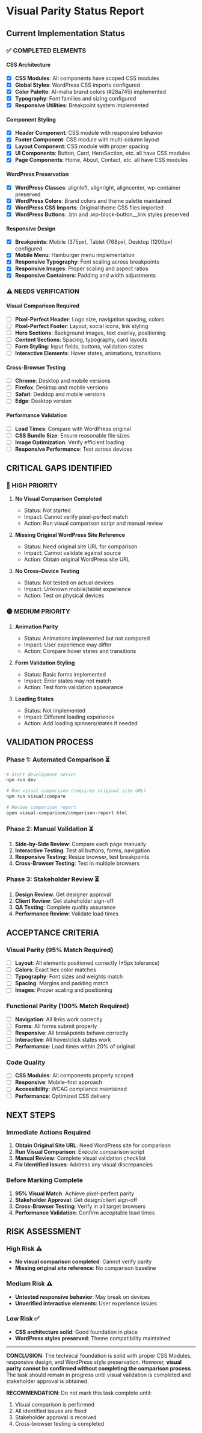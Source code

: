 # Visual Parity Status Report

## Current Implementation Status

### ✅ COMPLETED ELEMENTS

#### CSS Architecture
- [x] **CSS Modules**: All components have scoped CSS modules
- [x] **Global Styles**: WordPress CSS imports configured
- [x] **Color Palette**: Al-maha brand colors (#28a745) implemented
- [x] **Typography**: Font families and sizing configured
- [x] **Responsive Utilities**: Breakpoint system implemented

#### Component Styling
- [x] **Header Component**: CSS module with responsive behavior
- [x] **Footer Component**: CSS module with multi-column layout
- [x] **Layout Component**: CSS module with proper spacing
- [x] **UI Components**: Button, Card, HeroSection, etc. all have CSS modules
- [x] **Page Components**: Home, About, Contact, etc. all have CSS modules

#### WordPress Preservation
- [x] **WordPress Classes**: alignleft, alignright, aligncenter, wp-container preserved
- [x] **WordPress Colors**: Brand colors and theme palette maintained
- [x] **WordPress CSS Imports**: Original theme CSS files imported
- [x] **WordPress Buttons**: .btn and .wp-block-button__link styles preserved

#### Responsive Design
- [x] **Breakpoints**: Mobile (375px), Tablet (768px), Desktop (1200px) configured
- [x] **Mobile Menu**: Hamburger menu implementation
- [x] **Responsive Typography**: Font scaling across breakpoints
- [x] **Responsive Images**: Proper scaling and aspect ratios
- [x] **Responsive Containers**: Padding and width adjustments

### ⚠️ NEEDS VERIFICATION

#### Visual Comparison Required
- [ ] **Pixel-Perfect Header**: Logo size, navigation spacing, colors
- [ ] **Pixel-Perfect Footer**: Layout, social icons, link styling
- [ ] **Hero Sections**: Background images, text overlay, positioning
- [ ] **Content Sections**: Spacing, typography, card layouts
- [ ] **Form Styling**: Input fields, buttons, validation states
- [ ] **Interactive Elements**: Hover states, animations, transitions

#### Cross-Browser Testing
- [ ] **Chrome**: Desktop and mobile versions
- [ ] **Firefox**: Desktop and mobile versions  
- [ ] **Safari**: Desktop and mobile versions
- [ ] **Edge**: Desktop version

#### Performance Validation
- [ ] **Load Times**: Compare with WordPress original
- [ ] **CSS Bundle Size**: Ensure reasonable file sizes
- [ ] **Image Optimization**: Verify efficient loading
- [ ] **Responsive Performance**: Test across devices

## CRITICAL GAPS IDENTIFIED

### 🔴 HIGH PRIORITY

1. **No Visual Comparison Completed**
   - Status: Not started
   - Impact: Cannot verify pixel-perfect match
   - Action: Run visual comparison script and manual review

2. **Missing Original WordPress Site Reference**
   - Status: Need original site URL for comparison
   - Impact: Cannot validate against source
   - Action: Obtain original WordPress site URL

3. **No Cross-Device Testing**
   - Status: Not tested on actual devices
   - Impact: Unknown mobile/tablet experience
   - Action: Test on physical devices

### 🟡 MEDIUM PRIORITY

1. **Animation Parity**
   - Status: Animations implemented but not compared
   - Impact: User experience may differ
   - Action: Compare hover states and transitions

2. **Form Validation Styling**
   - Status: Basic forms implemented
   - Impact: Error states may not match
   - Action: Test form validation appearance

3. **Loading States**
   - Status: Not implemented
   - Impact: Different loading experience
   - Action: Add loading spinners/states if needed

## VALIDATION PROCESS

### Phase 1: Automated Comparison ⏳
```bash
# Start development server
npm run dev

# Run visual comparison (requires original site URL)
npm run visual:compare

# Review comparison report
open visual-comparison/comparison-report.html
```

### Phase 2: Manual Validation ⏳
1. **Side-by-Side Review**: Compare each page manually
2. **Interactive Testing**: Test all buttons, forms, navigation
3. **Responsive Testing**: Resize browser, test breakpoints
4. **Cross-Browser Testing**: Test in multiple browsers

### Phase 3: Stakeholder Review ⏳
1. **Design Review**: Get designer approval
2. **Client Review**: Get stakeholder sign-off
3. **QA Testing**: Complete quality assurance
4. **Performance Review**: Validate load times

## ACCEPTANCE CRITERIA

### Visual Parity (95% Match Required)
- [ ] **Layout**: All elements positioned correctly (±5px tolerance)
- [ ] **Colors**: Exact hex color matches
- [ ] **Typography**: Font sizes and weights match
- [ ] **Spacing**: Margins and padding match
- [ ] **Images**: Proper scaling and positioning

### Functional Parity (100% Match Required)
- [ ] **Navigation**: All links work correctly
- [ ] **Forms**: All forms submit properly
- [ ] **Responsive**: All breakpoints behave correctly
- [ ] **Interactive**: All hover/click states work
- [ ] **Performance**: Load times within 20% of original

### Code Quality
- [ ] **CSS Modules**: All components properly scoped
- [ ] **Responsive**: Mobile-first approach
- [ ] **Accessibility**: WCAG compliance maintained
- [ ] **Performance**: Optimized CSS delivery

## NEXT STEPS

### Immediate Actions Required
1. **Obtain Original Site URL**: Need WordPress site for comparison
2. **Run Visual Comparison**: Execute comparison script
3. **Manual Review**: Complete visual validation checklist
4. **Fix Identified Issues**: Address any visual discrepancies

### Before Marking Complete
1. **95% Visual Match**: Achieve pixel-perfect parity
2. **Stakeholder Approval**: Get design/client sign-off
3. **Cross-Browser Testing**: Verify in all target browsers
4. **Performance Validation**: Confirm acceptable load times

## RISK ASSESSMENT

### High Risk ⚠️
- **No visual comparison completed**: Cannot verify parity
- **Missing original site reference**: No comparison baseline

### Medium Risk ⚠️
- **Untested responsive behavior**: May break on devices
- **Unverified interactive elements**: User experience issues

### Low Risk ✅
- **CSS architecture solid**: Good foundation in place
- **WordPress styles preserved**: Theme compatibility maintained

---

**CONCLUSION**: The technical foundation is solid with proper CSS Modules, responsive design, and WordPress style preservation. However, **visual parity cannot be confirmed without completing the comparison process**. The task should remain in progress until visual validation is completed and stakeholder approval is obtained.

**RECOMMENDATION**: Do not mark this task complete until:
1. Visual comparison is performed
2. All identified issues are fixed  
3. Stakeholder approval is received
4. Cross-browser testing is completed